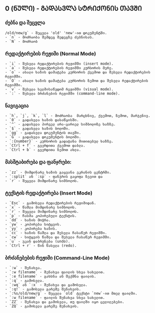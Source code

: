 ## 0 (ᲜᲣᲚᲘ) - ᲒᲐᲓᲐᲡᲕᲚᲐ ᲡᲢᲠᲘᲥᲝᲜᲘᲡ ᲗᲐᲕᲨᲘ
### ძებნა და შეცვლა 
    

    /old/new/g` - შეცვლა 'old' 'new'-ით დოკუმენტში.
    - `n` - მოძრაობა შემდეგ შედეგზე ძებნისას.
    - `N` - მოძრაობ

### რედაქტირების რეჟიმი (Normal Mode)
    
    - `i` - შესვლა რედაქტირების რეჟიმში (insert mode).
    - `a` - შესვლა რედაქტირების რეჟიმში კურსორის მერე.
    - `o` - ახალი ხაზის დამატება კურსორის ქვემოთ და შესვლა რედაქტირების რეჟიმში.
    - `O` - ახალი ხაზის დამატება კურსორის ზემოთ და შესვლა რედაქტირების რეჟიმში.
    - `v` - შესვლა ხელმისაწვდომ რეჟიმში (visual mode).
    - `:` - შესვლა ბრძანების რეჟიმში (command-line mode).

### ნავიგაცია

    - `h`, `j`, `k`, `l` - მოძრაობა  მარცხნივ, ქვემოთ, ზემოთ, მარჯვნივ.
    - `0` - გადასვლა ხაზის დასაწყისში.
    - `^` - გადასვლა პირველ არა-ცარიელ სიმბოლოზე ხაზზე.
    - `$` - გადასვლა ხაზის ბოლოში.
    - `gg` - გადასვლა დოკუმენტის თავში.
    - `G` - გადასვლა დოკუმენტის ბოლოში.
    - `:{number}` - კურსორის გადატანა მითითებულ ხაზზე.
    - `Ctrl + f` - გვერდითა ქვემოთ დაბლა.
    - `Ctrl + b` - გვერდითა ზემოთ ახლა.

### მასშტაბირება და ფანჯრები:
    
    - `zz` - მიმდინარე ხაზის გაყვანა ეკრანის ცენტრში.
    - `:split` ან `:sp` - ფანჯრის გაყოფა ზევით და 
    - `r` - შეცვლა მიმდინარე სიმბოლოს. 

### ტექსტის რედაქტირება (Insert Mode)
    
    - `Esc` - გამოსვლა რედაქტირების რეჟიმიდან.
    - `x` - წაშლა მიმდინარე სიმბოლოს.
    - `r` - შეცვლა მიმდინარე სიმბოლოს.
    - `p` - ჩასმა კოპირებული ტექსტის.
    - `dd` - ხაზის მოჭრა.
    - `yw` - კოპირება სიტყვის.
    - `yy` - კოპირება ხაზის.
    - `cc` - ხაზის წაშლა და შესვლა ჩასაწერ რეჟიმში.
    - `cw` - სიტყვის წაშლა და შესვლა ჩასაწერ რეჟიმში.
    - `u` - უკან დაბრუნება (undo).
    - `Ctrl + r` - წინ წასვლა (redo).

### ბრძანებების რეჟიმი (Command-Line Mode)
    
    - `:w` - შენახვა.
    - `:w filename` - შენახვა ფაილის სხვა სახელით.
    - `:e filename` - გახსნა ან შექმნა ფაილის.
    - `:q` - გამოსვლა.
    - `:wq` ან `:x` - შენახვა და გამოსვლა.
    - `:q!` - გამოსვლა გარეშე შენახვის.
    - `:%s/old/new/g` - შეცვლა `old` ტექსტი `new`-ით მთელ ფაილში.
    - `:w filename` - ფაილის შენახვა სხვა სახელით.
    - `ZZ` - შენახვა და გამოსვლა, თუ ფაილში იყო ცვლილებები.
    - `ZQ` - გამოსვლა გარეშე შენახვის.